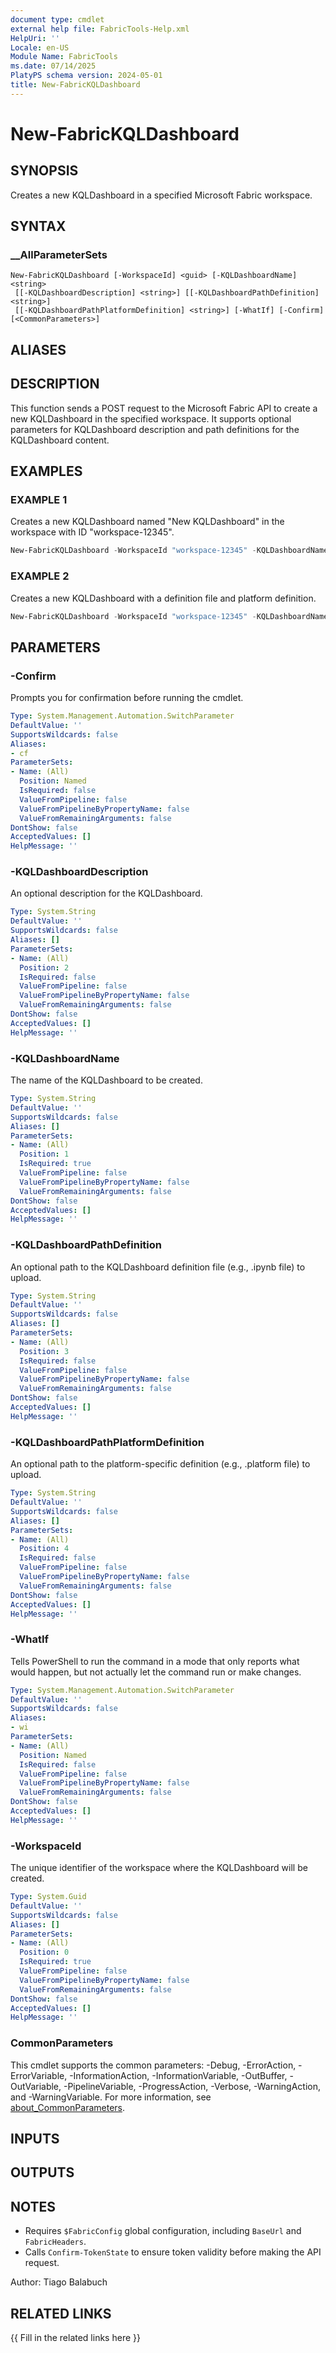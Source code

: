 ```yaml
---
document type: cmdlet
external help file: FabricTools-Help.xml
HelpUri: ''
Locale: en-US
Module Name: FabricTools
ms.date: 07/14/2025
PlatyPS schema version: 2024-05-01
title: New-FabricKQLDashboard
---
```


# New-FabricKQLDashboard

## SYNOPSIS

Creates a new KQLDashboard in a specified Microsoft Fabric workspace.

## SYNTAX

### __AllParameterSets

```
New-FabricKQLDashboard [-WorkspaceId] <guid> [-KQLDashboardName] <string>
 [[-KQLDashboardDescription] <string>] [[-KQLDashboardPathDefinition] <string>]
 [[-KQLDashboardPathPlatformDefinition] <string>] [-WhatIf] [-Confirm] [<CommonParameters>]
```

## ALIASES

## DESCRIPTION

This function sends a POST request to the Microsoft Fabric API to create a new KQLDashboard
in the specified workspace.
It supports optional parameters for KQLDashboard description
and path definitions for the KQLDashboard content.

## EXAMPLES

### EXAMPLE 1

Creates a new KQLDashboard named "New KQLDashboard" in the workspace with ID "workspace-12345".

```powershell
New-FabricKQLDashboard -WorkspaceId "workspace-12345" -KQLDashboardName "New KQLDashboard"
```

### EXAMPLE 2

Creates a new KQLDashboard with a definition file and platform definition.

```powershell
New-FabricKQLDashboard -WorkspaceId "workspace-12345" -KQLDashboardName "New KQLDashboard" -KQLDashboardPathDefinition "C:\KQLDashboards\example.ipynb" -KQLDashboardPathPlatformDefinition "C:\KQLDashboards\platform.json"
```

## PARAMETERS

### -Confirm

Prompts you for confirmation before running the cmdlet.

```yaml
Type: System.Management.Automation.SwitchParameter
DefaultValue: ''
SupportsWildcards: false
Aliases:
- cf
ParameterSets:
- Name: (All)
  Position: Named
  IsRequired: false
  ValueFromPipeline: false
  ValueFromPipelineByPropertyName: false
  ValueFromRemainingArguments: false
DontShow: false
AcceptedValues: []
HelpMessage: ''
```

### -KQLDashboardDescription

An optional description for the KQLDashboard.

```yaml
Type: System.String
DefaultValue: ''
SupportsWildcards: false
Aliases: []
ParameterSets:
- Name: (All)
  Position: 2
  IsRequired: false
  ValueFromPipeline: false
  ValueFromPipelineByPropertyName: false
  ValueFromRemainingArguments: false
DontShow: false
AcceptedValues: []
HelpMessage: ''
```

### -KQLDashboardName

The name of the KQLDashboard to be created.

```yaml
Type: System.String
DefaultValue: ''
SupportsWildcards: false
Aliases: []
ParameterSets:
- Name: (All)
  Position: 1
  IsRequired: true
  ValueFromPipeline: false
  ValueFromPipelineByPropertyName: false
  ValueFromRemainingArguments: false
DontShow: false
AcceptedValues: []
HelpMessage: ''
```

### -KQLDashboardPathDefinition

An optional path to the KQLDashboard definition file (e.g., .ipynb file) to upload.

```yaml
Type: System.String
DefaultValue: ''
SupportsWildcards: false
Aliases: []
ParameterSets:
- Name: (All)
  Position: 3
  IsRequired: false
  ValueFromPipeline: false
  ValueFromPipelineByPropertyName: false
  ValueFromRemainingArguments: false
DontShow: false
AcceptedValues: []
HelpMessage: ''
```

### -KQLDashboardPathPlatformDefinition

An optional path to the platform-specific definition (e.g., .platform file) to upload.

```yaml
Type: System.String
DefaultValue: ''
SupportsWildcards: false
Aliases: []
ParameterSets:
- Name: (All)
  Position: 4
  IsRequired: false
  ValueFromPipeline: false
  ValueFromPipelineByPropertyName: false
  ValueFromRemainingArguments: false
DontShow: false
AcceptedValues: []
HelpMessage: ''
```

### -WhatIf

Tells PowerShell to run the command in a mode that only reports what would happen, but not actually let the command run or make changes.

```yaml
Type: System.Management.Automation.SwitchParameter
DefaultValue: ''
SupportsWildcards: false
Aliases:
- wi
ParameterSets:
- Name: (All)
  Position: Named
  IsRequired: false
  ValueFromPipeline: false
  ValueFromPipelineByPropertyName: false
  ValueFromRemainingArguments: false
DontShow: false
AcceptedValues: []
HelpMessage: ''
```

### -WorkspaceId

The unique identifier of the workspace where the KQLDashboard will be created.

```yaml
Type: System.Guid
DefaultValue: ''
SupportsWildcards: false
Aliases: []
ParameterSets:
- Name: (All)
  Position: 0
  IsRequired: true
  ValueFromPipeline: false
  ValueFromPipelineByPropertyName: false
  ValueFromRemainingArguments: false
DontShow: false
AcceptedValues: []
HelpMessage: ''
```

### CommonParameters

This cmdlet supports the common parameters: -Debug, -ErrorAction, -ErrorVariable,
-InformationAction, -InformationVariable, -OutBuffer, -OutVariable, -PipelineVariable,
-ProgressAction, -Verbose, -WarningAction, and -WarningVariable. For more information, see
[about_CommonParameters](https://go.microsoft.com/fwlink/?LinkID=113216).

## INPUTS

## OUTPUTS

## NOTES

- Requires `$FabricConfig` global configuration, including `BaseUrl` and `FabricHeaders`.
- Calls `Confirm-TokenState` to ensure token validity before making the API request.

Author: Tiago Balabuch

## RELATED LINKS

{{ Fill in the related links here }}

